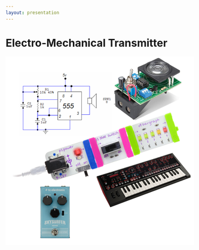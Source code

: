 ```yaml
---
layout: presentation
---
```


# [](#header-1) Electro-Mechanical Transmitter

[![](assets/img/electro-mechanical.png)]()
